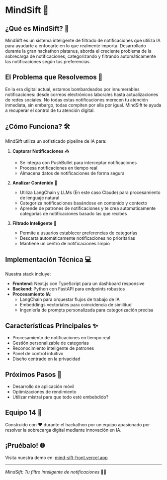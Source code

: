 # MindSift 🧠

## ¿Qué es MindSift? 🤔

MindSift es un sistema inteligente de filtrado de notificaciones que utiliza IA para ayudarte a enfocarte en lo que realmente importa. Desarrollado durante la gran hackathon platanus, aborda el creciente problema de la sobrecarga de notificaciones, categorizando y filtrando automáticamente las notificaciones según tus preferencias.

## El Problema que Resolvemos 📱

En la era digital actual, estamos bombardeados por innumerables notificaciones: desde correos electrónicos laborales hasta actualizaciones de redes sociales. No todas estas notificaciones merecen tu atención inmediata, sin embargo, todas compiten por ella por igual. MindSift te ayuda a recuperar el control de tu atención digital.

## ¿Cómo Funciona? 🛠️

MindSift utiliza un sofisticado pipeline de IA para:

1. **Capturar Notificaciones** 📥
   - Se integra con PushBullet para interceptar notificaciones
   - Procesa notificaciones en tiempo real
   - Almacena datos de notificaciones de forma segura

2. **Analizar Contenido** 🤖
   - Utiliza LangChain y LLMs (En este caso Claude) para procesamiento de lenguaje natural
   - Categoriza notificaciones basándose en contenido y contexto
   - Aprende de patrones de notificaciones y te crea automaticamente categorías de notificaciones basado las que recibes

3. **Filtrado Inteligente** 🎯
   - Permite a usuarios establecer preferencias de categorías
   - Descarta automáticamente notificaciones no prioritarias
   - Mantiene un centro de notificaciones limpio

## Implementación Técnica 💻

Nuestra stack incluye:

- **Frontend**: Next.js con TypeScript para un dashboard responsive
- **Backend**: Python con FastAPI para endpoints robustos
- **Procesamiento IA**: 
  - LangChain para orquestar flujos de trabajo de IA
  - Embeddings vectoriales para coincidencia de similitud
  - Ingeniería de prompts personalizada para categorización precisa

## Características Principales ✨

- Procesamiento de notificaciones en tiempo real
- Gestión personalizable de categorías
- Reconocimiento inteligente de patrones
- Panel de control intuitivo
- Diseño centrado en la privacidad

## Próximos Pasos 🚀

- Desarrollo de aplicación móvil
- Optimizaciones de rendimiento
- Utilizar mistral para que todo esté embebdido?

## Equipo 14 👥

Construido con ❤️ durante el hackathon por un equipo apasionado por resolver la sobrecarga digital mediante innovación en IA.

## ¡Pruébalo! 🌐

Visita nuestra demo en: [mind-sift-front.vercel.app](https://mind-sift-front.vercel.app/)

---

*MindSift: Tu filtro inteligente de notificaciones* 🧠✨